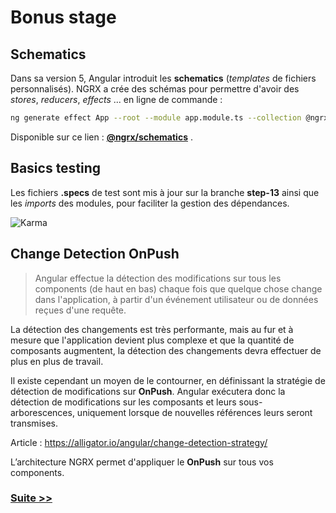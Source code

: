 # Bonus stage

## Schematics
Dans sa version 5, Angular introduit les **schematics**  (*templates* de fichiers personnalisés).
NGRX a crée des schémas pour permettre d'avoir des *stores*, *reducers*, *effects* ... en ligne de commande :

```bash
ng generate effect App --root --module app.module.ts --collection @ngrx/schematics
```
Disponible sur ce lien : **[@ngrx/schematics](https://github.com/ngrx/platform/blob/master/docs/schematics/README.md)**  .



## Basics testing

Les fichiers **.specs** de test sont mis à jour sur la branche **step-13** ainsi que les *imports* des modules, pour faciliter la gestion des dépendances.

![Karma](https://github.com/fausfore/ngrx-guide/blob/master/assets/images/karma.png)

## Change Detection OnPush


>Angular effectue la détection des modifications sur tous les components (de haut en bas) chaque fois que quelque chose change dans l'application, à partir d'un événement utilisateur ou de données reçues d'une requête.

La détection des changements est très performante, mais au fur et à mesure que l'application devient plus complexe et que la quantité de composants augmentent, la détection des changements devra effectuer de plus en plus de travail. 

Il existe cependant un moyen de le contourner, en définissant la stratégie de détection de modifications sur **OnPush**. 
Angular exécutera donc la détection de modifications sur les composants et leurs sous-arborescences, uniquement lorsque de nouvelles références leurs seront transmises.

Article : https://alligator.io/angular/change-detection-strategy/


L’architecture NGRX permet d'appliquer le **OnPush** sur tous vos components.

### [Suite >>](https://github.com/fausfore/ngrx-french-guide/blob/master/documentations/step-14.md)
<!--stackedit_data:
eyJoaXN0b3J5IjpbMTQ4NDAzODk4NF19
-->